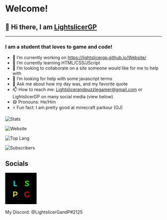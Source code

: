 # Welcome!
## 👋 Hi there, I am [LightslicerGP][linktree]
---
### I am a student that loves to game and code!
- 🔭 I’m currently working on https://lightslicergp.github.io/Website/
- 🌱 I’m currently learning HTML/CSS/JScript
- 👯 I’m looking to collaborate on a site someone would like for me to help with
- 🤔 I’m looking for help with some javascript terms
- 💬 Ask me about how my day was, and my favorite quote
- 📫 How to reach me: Lightslicerandpuzzlegamer@gmail.com or LightslicerGP on many social media (view below)
- 😄 Pronouns: He/Him
- ⚡ Fun fact: I am pretty good at minecraft parkour (OJ)

![Stats](https://github-readme-stats.vercel.app/api?username=LightslicerGP&show_icons=true&title_color=0080ff&bg_color=ffffff&icon_color=00ff00&border_radius=7vw&hide_border=true)

![Website](https://github-readme-stats.vercel.app/api/pin/?username=LightslicerGP&repo=Website&title_color=0080ff&bg_color=ffffff&icon_color=00ff00&border_radius=5vw&hide_border=true)

![Top Lang](https://github-readme-stats.vercel.app/api/top-langs/?username=LightslicerGP&langs_count=200)

![Subscribers](https://img.shields.io/youtube/channel/subscribers/UCiGIp50poRZRIAuRt604uRg?color=%230080ff&label=Subscribers&logo=Youtube&logoColor=%23ff0000&style=flat-square)


## Socials

[<img width="20%" src="./images/LSPGv3.jpg">][Youtube]


[youtube]: https://youtube.com/codeSTACKr
[linktree]: https://linktr.ee/LightslicerGP
[googlesite]: https://sites.google.com/view/lightslicergp/home
[githubsite]: https://lightslicergp.github.io/Website/
[collab]: https://goo.gl/forms/rh59cEY56UzOz4zQ2
[discord]: https://discord.gg/3TGX6RA
[instagram]: https://www.instagram.com/lightslicergp
[twitter]: https://twitter.com/LightslicerGP
[twitch]: https://www.twitch.tv/lightslicergp
[reddit]: https://www.reddit.com/user/LightslicerGandP
[subreddit]: https://www.reddit.com/r/LightslicerGP
[tiktok]: https://www.tiktok.com/@lightslicergp
[snapchat]: https://www.snapchat.com/add/lightslicergp
[facebook]: https://www.facebook.com/LightslicerGP
[mixer]: https;://www.mixer.com/LightslicerGP

My Discord:  @LightslicerGandP#2125